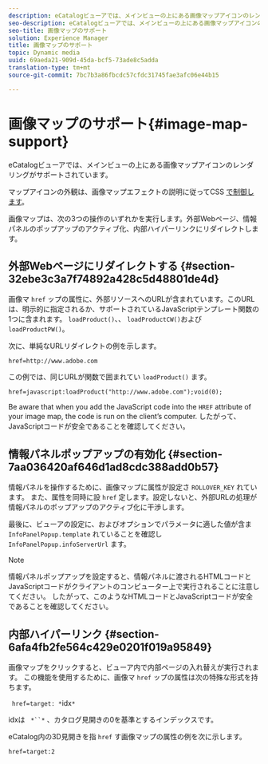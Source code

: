 ```yaml
---
description: eCatalogビューアでは、メインビューの上にある画像マップアイコンのレンダリングがサポートされています。
seo-description: eCatalogビューアでは、メインビューの上にある画像マップアイコンのレンダリングがサポートされています。
seo-title: 画像マップのサポート
solution: Experience Manager
title: 画像マップのサポート
topic: Dynamic media
uuid: 69aeda21-909d-45da-bcf5-73ade8c5adda
translation-type: tm+mt
source-git-commit: 7bc7b3a86fbcdc57cfdc31745fae3afc06e44b15

---
```



# 画像マップのサポート{#image-map-support}

eCatalogビューアでは、メインビューの上にある画像マップアイコンのレンダリングがサポートされています。

マップアイコンの外観は、画像マップエフェクトの説明に従ってCSS [で制御します](../../c-html5-s7-aem-asset-viewers/c-html5-20-ecatalog-viewer-about/c-html5-20-ecatalog-viewer-customizingviewer/r-html5-ecatalog-viewer-20-customize-imagemapeffect.md#reference-261df27d1ed145c882b26b88e33a0289)。

画像マップは、次の3つの操作のいずれかを実行します。外部Webページ、情報パネルのポップアップのアクティブ化、内部ハイパーリンクにリダイレクトします。

## 外部Webページにリダイレクトする {#section-32ebe3c3a7f74892a428c5d48801de4d}

画像マ `href` ップの属性に、外部リソースへのURLが含まれています。このURLは、明示的に指定されるか、サポートされているJavaScriptテンプレート関数の1つに含まれます。 `loadProduct()`、、 `loadProductCW()`および `loadProductPW()`。

次に、単純なURLリダイレクトの例を示します。

`href=http://www.adobe.com`

この例では、同じURLが関数で囲まれてい `loadProduct()` ます。

`href=javascript:loadProduct("http://www.adobe.com");void(0);`

Be aware that when you add the JavaScript code into the `HREF` attribute of your image map, the code is run on the client’s computer. したがって、JavaScriptコードが安全であることを確認してください。

## 情報パネルポップアップの有効化 {#section-7aa036420af646d1ad8cdc388add0b57}

情報パネルを操作するために、画像マップに属性が設定さ `ROLLOVER_KEY` れています。 また、属性を同時に設 `href` 定します。設定しないと、外部URLの処理が情報パネルのポップアップのアクティブ化に干渉します。

最後に、ビューアの設定に、およびオプションでパラメータに適した値が含ま `InfoPanelPopup.template` れていることを確認し `InfoPanelPopup.infoServerUrl` ます。

>[!NOTE]
>
>情報パネルポップアップを設定すると、情報パネルに渡されるHTMLコードとJavaScriptコードがクライアントのコンピューター上で実行されることに注意してください。 したがって、このようなHTMLコードとJavaScriptコードが安全であることを確認してください。

## 内部ハイパーリンク {#section-6afa4fb2fe564c429e0201f019a95849}

画像マップをクリックすると、ビューア内で内部ページの入れ替えが実行されます。 この機能を使用するために、画像マ `href` ップの属性は次の特殊な形式を持ちます。

` href=target: *`idx`*`

idxは ` *``*` 、カタログ見開きの0を基準とするインデックスです。

eCatalog内の3D見開きを指 `href` す画像マップの属性の例を次に示します。

`href=target:2`
